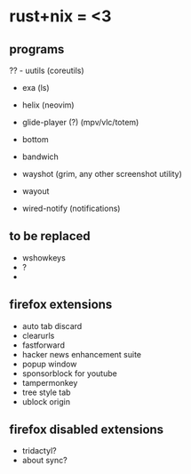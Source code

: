 # rust+nix = <3

## programs
?? - uutils (coreutils)
- exa (ls)
- helix (neovim)
- glide-player (?) (mpv/vlc/totem)
- bottom
- bandwich
- wayshot (grim, any other screenshot utility)
- wayout

- wired-notify (notifications)

## to be replaced
- wshowkeys
- ?
- 


## firefox extensions
- auto tab discard
- clearurls
- fastforward
- hacker news enhancement suite
- popup window
- sponsorblock for youtube
- tampermonkey
- tree style tab
- ublock origin

## firefox disabled extensions
- tridactyl?
- about sync?